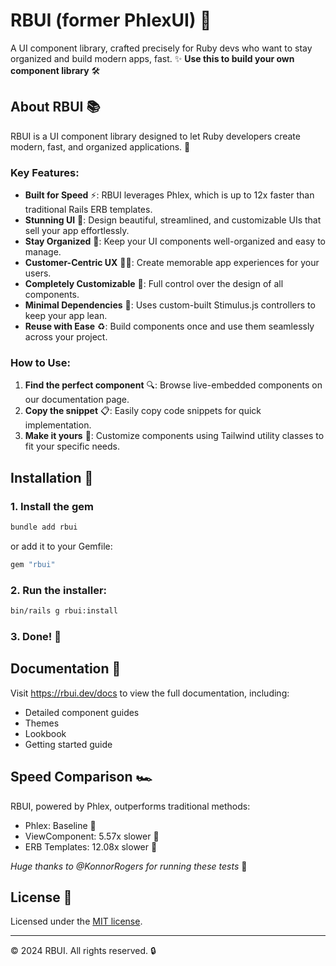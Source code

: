 # RBUI (former PhlexUI) 🚀

A UI component library, crafted precisely for Ruby devs who want to stay organized and build modern apps, fast. ✨
**Use this to build your own component library** 🛠️

## About RBUI 📚

RBUI is a UI component library designed to let Ruby developers create modern, fast, and organized applications. 💎

### Key Features:

- **Built for Speed** ⚡: RBUI leverages Phlex, which is up to 12x faster than traditional Rails ERB templates.
- **Stunning UI** 🎨: Design beautiful, streamlined, and customizable UIs that sell your app effortlessly.
- **Stay Organized** 📁: Keep your UI components well-organized and easy to manage.
- **Customer-Centric UX** 🧑‍💼: Create memorable app experiences for your users.
- **Completely Customizable** 🔧: Full control over the design of all components.
- **Minimal Dependencies** 🍃: Uses custom-built Stimulus.js controllers to keep your app lean.
- **Reuse with Ease** ♻️: Build components once and use them seamlessly across your project.

### How to Use:

1. **Find the perfect component** 🔍: Browse live-embedded components on our documentation page.
2. **Copy the snippet** 📋: Easily copy code snippets for quick implementation.
3. **Make it yours** 🎨: Customize components using Tailwind utility classes to fit your specific needs.

## Installation 🚀

### 1. Install the gem

```bash
bundle add rbui
```

or add it to your Gemfile:

```ruby
gem "rbui"
```

### 2. Run the installer:

```bash
bin/rails g rbui:install
```

### 3. Done! 🎉

## Documentation 📖

Visit https://rbui.dev/docs to view the full documentation, including:

- Detailed component guides
- Themes
- Lookbook
- Getting started guide

## Speed Comparison 🏎️

RBUI, powered by Phlex, outperforms traditional methods:

- Phlex: Baseline 🏁
- ViewComponent: 5.57x slower 🐢
- ERB Templates: 12.08x slower 🐌

_Huge thanks to @KonnorRogers for running these tests_ 🙏

## License 📜

Licensed under the [MIT license](https://github.com/shadcn/ui/blob/main/LICENSE.md).

---

© 2024 RBUI. All rights reserved. 🔒
